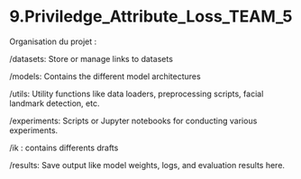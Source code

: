 # 9.Priviledge_Attribute_Loss_TEAM_5

Organisation du projet : 

/datasets: Store or manage links to datasets 

/models: Contains the different model architectures 

/utils: Utility functions like data loaders, preprocessing scripts, facial landmark detection, etc.

/experiments: Scripts or Jupyter notebooks for conducting various experiments.

/ik : contains differents drafts

/results: Save output like model weights, logs, and evaluation results here.
